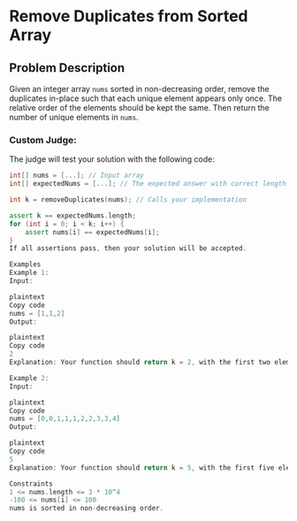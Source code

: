 # Remove Duplicates from Sorted Array

## Problem Description
Given an integer array `nums` sorted in non-decreasing order, remove the duplicates in-place such that each unique element appears only once. The relative order of the elements should be kept the same. Then return the number of unique elements in `nums`.

### Custom Judge:
The judge will test your solution with the following code:
```cpp
int[] nums = [...]; // Input array
int[] expectedNums = [...]; // The expected answer with correct length

int k = removeDuplicates(nums); // Calls your implementation

assert k == expectedNums.length;
for (int i = 0; i < k; i++) {
    assert nums[i] == expectedNums[i];
}
If all assertions pass, then your solution will be accepted.

Examples
Example 1:
Input:

plaintext
Copy code
nums = [1,1,2]
Output:

plaintext
Copy code
2
Explanation: Your function should return k = 2, with the first two elements of nums being 1 and 2 respectively. It does not matter what you leave beyond the returned k (hence they are underscores).

Example 2:
Input:

plaintext
Copy code
nums = [0,0,1,1,1,2,2,3,3,4]
Output:

plaintext
Copy code
5
Explanation: Your function should return k = 5, with the first five elements of nums being 0, 1, 2, 3, and 4 respectively. It does not matter what you leave beyond the returned k (hence they are underscores).

Constraints
1 <= nums.length <= 3 * 10^4
-100 <= nums[i] <= 100
nums is sorted in non-decreasing order.

